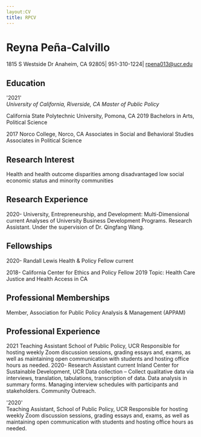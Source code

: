 ```yaml
---
layout:CV
title: RPCV
---
```


# Reyna Peña-Calvillo 
1815 S Westside Dr Anaheim, CA 92805| 951-310-1224| rpena013@ucr.edu

## Education 

'2021'	
_University of California, Riverside, CA_
		_Master of Public Policy_ 

California State Polytechnic University, Pomona, CA 
2019		Bachelors in Arts, Political Science 

2017		Norco College, Norco, CA 
		Associates in Social and Behavioral Studies 
		Associates in Political Science 

## Research Interest 

Health and health outcome disparities among disadvantaged low social economic status and minority communities

## Research Experience 

2020-	University, Entrepreneurship, and Development: Multi-Dimensional
current	Analyses of University Business Development Programs. Research Assistant. Under the supervision of Dr. Qingfang Wang. 

## Fellowships 

2020-		Randall Lewis Health & Policy Fellow 
current 	

2018-		California Center for Ethics and Policy Fellow 
2019		 Topic: Health Care Justice and Health Access in CA	

## Professional Memberships

Member, Association for Public Policy Analysis & Management (APPAM)  

## Professional Experience 

2021		Teaching Assistant 
		School of Public Policy, UCR
Responsible for hosting weekly Zoom discussion sessions, grading essays and, exams, as well as maintaining open communication with students and hosting office hours as needed. 
2020-		Research Assistant 
current 	Inland Center for Sustainable Development, UCR
Data collection – Collect qualitative data via interviews, translation, tabulations, transcription of data. Data analysis in summary forms. Managing interview schedules with participants and stakeholders. Community Outreach. 

'2020'	
Teaching Assistant, School of Public Policy, UCR
Responsible for hosting weekly Zoom discussion sessions, grading essays and, exams, as well as maintaining open communication with students and hosting office hours as needed. 




